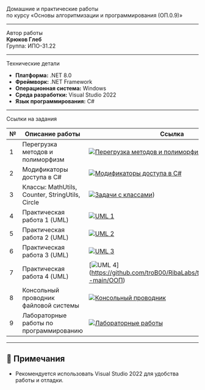 Домашние и практические работы  
по курсу «Основы алгоритмизации и программирования (ОП.0.9)»

---

Автор работы  
**Крюков Глеб**  
Группа: ИПО-31.22

---

Технические детали  
- **Платформа:** .NET 8.0  
- **Фреймворк:** .NET Framework  
- **Операционная система:** Windows  
- **Среда разработки:** Visual Studio 2022  
- **Язык программирования:** C#

---

Ссылки на задания  

| № | Описание работы                               | Ссылка                                                                                                            |
|---|-----------------------------------------------|------------------------------------------------------------------------------------------------------------------|
| 1 | Перегрузка методов и полиморфизм              | [![Перегрузка методов и полиморфизм](https://img.shields.io/badge/📚_Перегрузка_и_полиморфизм-6A5ACD?style=for-the-badge&logo=book&logoColor=white)](https://github.com/troB00/RibaLabs/tree/main/Ribalabs--main/Линейное%20Программирование/Использование%20модификаторов%20доступа%20в%20C%23) |
| 2 | Модификаторы доступа в C#                      | [![Модификаторы доступа в C#](https://img.shields.io/badge/📘_Модификаторы_доступа_в_C%23-4285F4?style=for-the-badge&logo=book&logoColor=white)](https://github.com/troB00/RibaLabs/tree/main/Ribalabs--main/Линейное%20Программирование/Использование%20модификаторов%20доступа%20в%20C%23) |
| 3 | Классы: MathUtils, Counter, StringUtils, Circle | [![Задачи с классами](https://img.shields.io/badge/📚_Задачи_с_классами-6A5ACD?style=for-the-badge&logo=bookstack&logoColor=white)](https://github.com/troB00/3-Practise)) |
| 4 | Практическая работа 1 (UML)                   | [![UML 1](https://img.shields.io/badge/📘_UML_1-6A5ACD?style=for-the-badge&logo=bookstack)](https://github.com/troB00/RibaLabs/tree/main/Ribalabs--main/ООП) |
| 5 | Практическая работа 2 (UML)                   | [![UML 2](https://img.shields.io/badge/📘_UML_2-3F51B5?style=for-the-badge&logo=bookstack)](https://github.com/troB00/RibaLabs/tree/main/Ribalabs--main/ООП) |
| 6 | Практическая работа 3 (UML)                   | [![UML 3](https://img.shields.io/badge/📘_UML_3-9C27B0?style=for-the-badge&logo=bookstack)](https://github.com/troB00/RibaLabs/tree/main/Ribalabs--main/ООП) |
| 7 | Практическая работа 4 (UML)                   | [![UML 4](https://img.shields.io/badge/📘_UML_4-FF9800?style=for-the-badge&logo=bookstack)] (https://github.com/troB00/RibaLabs/tree/main/Ribalabs--main/ООП) |
| 8 | Консольный проводник файловой системы         | [![Консольный проводник](https://img.shields.io/badge/📚_Консольный_проводник-6A5ACD?style=for-the-badge&logo=bookstack&logoColor=white)](https://github.com/troB00/RibaLabs/tree/main/Ribalabs--main/ООП/Creating%20a%20simple%20file%20Explorer) |
| 9 | Лабораторные работы по программированию       | [![Лабораторные работы](https://img.shields.io/badge/📘_Лабораторные_работы-6A5ACD?style=for-the-badge&logo=bookstack&logoColor=white)](https://github.com/9onin/Fish-and-Chips-/tree/41e033ca6a994f0c8214ce194c6968a4f2beb0d3/Labs%20Fish%20and%20chips) |

---

## 📝 Примечания

- Рекомендуется использовать Visual Studio 2022 для удобства работы и отладки.  
